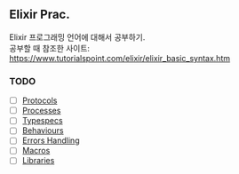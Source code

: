 ## Elixir Prac.

Elixir 프로그래밍 언어에 대해서 공부하기. <br/>
공부할 때 참조한 사이트: https://www.tutorialspoint.com/elixir/elixir_basic_syntax.htm

### TODO
- [ ] [Protocols](https://www.tutorialspoint.com/elixir/elixir_protocols.htm)
- [ ] [Processes](https://www.tutorialspoint.com/elixir/elixir_processes.htm)
- [ ] [Typespecs](https://www.tutorialspoint.com/elixir/elixir_typespecs.htm)
- [ ] [Behaviours](https://www.tutorialspoint.com/elixir/elixir_behaviours.htm)
- [ ] [Errors Handling](https://www.tutorialspoint.com/elixir/elixir_errors_handling.htm)
- [ ] [Macros](https://www.tutorialspoint.com/elixir/elixir_macros.htm)
- [ ] [Libraries](https://www.tutorialspoint.com/elixir/elixir_libraries.htm)
